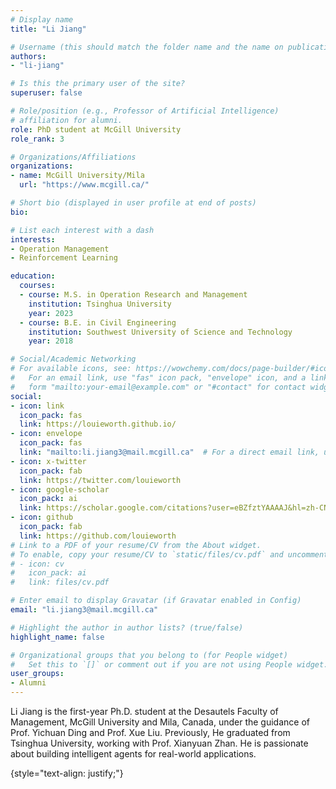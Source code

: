 ```yaml
---
# Display name
title: "Li Jiang"

# Username (this should match the folder name and the name on publications)
authors:
- "li-jiang"

# Is this the primary user of the site?
superuser: false

# Role/position (e.g., Professor of Artificial Intelligence)
# affiliation for alumni.
role: PhD student at McGill University
role_rank: 3

# Organizations/Affiliations
organizations:
- name: McGill University/Mila
  url: "https://www.mcgill.ca/"

# Short bio (displayed in user profile at end of posts)
bio: 

# List each interest with a dash
interests:
- Operation Management
- Reinforcement Learning

education:
  courses:
  - course: M.S. in Operation Research and Management
    institution: Tsinghua University
    year: 2023
  - course: B.E. in Civil Engineering
    institution: Southwest University of Science and Technology
    year: 2018

# Social/Academic Networking
# For available icons, see: https://wowchemy.com/docs/page-builder/#icons
#   For an email link, use "fas" icon pack, "envelope" icon, and a link in the
#   form "mailto:your-email@example.com" or "#contact" for contact widget.
social:
- icon: link
  icon_pack: fas
  link: https://louieworth.github.io/
- icon: envelope
  icon_pack: fas
  link: "mailto:li.jiang3@mail.mcgill.ca"  # For a direct email link, use "mailto:test@example.org".
- icon: x-twitter
  icon_pack: fab
  link: https://twitter.com/louieworth
- icon: google-scholar
  icon_pack: ai
  link: https://scholar.google.com/citations?user=eBZfztYAAAAJ&hl=zh-CN
- icon: github
  icon_pack: fab
  link: https://github.com/louieworth
# Link to a PDF of your resume/CV from the About widget.
# To enable, copy your resume/CV to `static/files/cv.pdf` and uncomment the lines below.
# - icon: cv
#   icon_pack: ai
#   link: files/cv.pdf

# Enter email to display Gravatar (if Gravatar enabled in Config)
email: "li.jiang3@mail.mcgill.ca"

# Highlight the author in author lists? (true/false)
highlight_name: false

# Organizational groups that you belong to (for People widget)
#   Set this to `[]` or comment out if you are not using People widget.
user_groups:
- Alumni
---
```


Li Jiang is the first-year Ph.D. student at the Desautels Faculty of Management, McGill University and Mila, Canada, under the guidance of Prof. Yichuan Ding and Prof. Xue Liu. Previously, He graduated from Tsinghua University, working with Prof. Xianyuan Zhan. He is passionate about building intelligent agents for real-world applications.

{style="text-align: justify;"}
